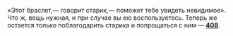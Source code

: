 «Этот браслет,— говорит старик,— поможет тебе увидеть невидимое». Что ж, вещь нужная, и при случае вы ею воспользуетесь. Теперь же остается только поблагодарить старика и попрощаться с ним — [**408**](#n_408).

